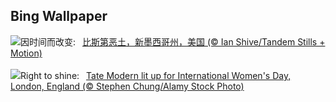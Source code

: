 ## Bing Wallpaper
![](https://www.bing.com/th?id=OHR.BistiBlue_ZH-CN4991705833_UHD.jpg&w=1000)因时间而改变:&nbsp;&ensp;[比斯第恶土，新墨西哥州，美国 (© Ian Shive/Tandem Stills + Motion)](https://www.bing.com/th?id=OHR.BistiBlue_ZH-CN4991705833_UHD.jpg)
<br><br/>
![](https://www.bing.com/th?id=OHR.TateLightUp_EN-US0656439011_UHD.jpg&w=1000)Right to shine:&nbsp;&ensp;[Tate Modern lit up for International Women's Day, London, England (© Stephen Chung/Alamy Stock Photo)](https://www.bing.com/th?id=OHR.TateLightUp_EN-US0656439011_UHD.jpg)
<br><br/>
